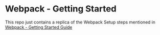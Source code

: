 # Webpack - Getting Started
This repo just contains a replica of the Webpack Setup steps mentioned in [Webpack - Getting Started Guide](https://webpack.js.org/guides/getting-started/)